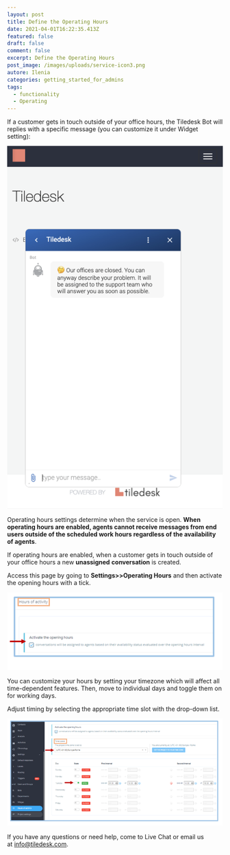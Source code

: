 ```yaml
---
layout: post
title: Define the Operating Hours
date: 2021-04-01T16:22:35.413Z
featured: false
draft: false
comment: false
excerpt: Define the Operating Hours
post_image: /images/uploads/service-icon3.png
autore: Ilenia
categories: getting_started_for_admins
tags:
  - functionality
  - Operating
---
```

If a customer gets in touch outside of your office hours, the Tiledesk Bot will replies with a specific message (you can customize it under Widget setting):

![Widget setting](/images/uploads/image-233.png "Widget setting")



Operating hours settings determine when the service is open. **When operating hours are enabled, agents cannot receive messages from end users outside of the scheduled work hours regardless of the availability of agents**.

If operating hours are enabled, when a customer gets in touch outside of your office hours a new **unassigned** **conversation** is created.

Access this page by going to **Settings>>Operating Hours** and then activate the opening hours with a tick.

![Settings>>Operating Hours](/images/uploads/clic.png "Settings>>Operating Hours")



You can customize your hours by setting your timezone which will affect all time-dependent features. Then, move to individual days and toggle them on for working days.

Adjust timing by selecting the appropriate time slot with the drop-down list.



![selecting the appropriate time slot ](/images/uploads/orarioo.png "selecting the appropriate time slot ")



If you have any questions or need help, come to Live Chat or email us at [info@tiledesk.com](mailto:info@tiledesk.com).